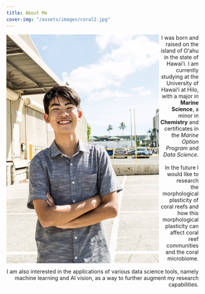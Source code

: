 ```yaml
---
title: About Me
cover-img: "/assets/images/coral2.jpg"
---
```


<img src="/assets/images/portrait.jpg" align="left" width="400px"/>

<div>
  <p align="right"> I was born and raised on the island of Oʻahu in the state of Hawaiʻi. I am currently studying at the University of Hawaiʻi at Hilo, with a major in <b>Marine Science</b>, a minor in <b>Chemistry</b> and certificates in the <i>Marine Option Program</i> and <i>Data Science</i>.
  <br>
  <br>
In the future I would like to research <br>
    the morphological plasticity of <br>
    coral reefs and how this morphological <br>
    plasticity can affect coral reef communities <br>
    and the coral microbiome. 
  <br>
  <br>
I am also interested in the applications of various data science tools, namely machine learning and AI vision, as a way to further augment my research capabilities.</p>
  </div>

    
